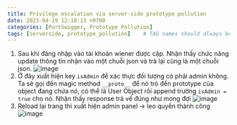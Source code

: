```yaml
---
title: Privilege escalation via server-side prototype pollution
date: 2023-04-19 12:18:13 +0700
categories: [PortSwigger, Prototype Pollution]
tags: [serverside, prototype_pollution]    # TAG names should always be lowercase
---
```


1. Sau khi đăng nhặp vào tài khoản wiener được cập. Nhận thấy chức năng update thông tin nhận vào một chuỗi json và trả lại cũng là một chuỗi json. 
![image](https://user-images.githubusercontent.com/80744099/231103891-90f15b68-dcc0-48b7-ab1b-ff1ab70847be.png)
2. Ở đây xuất hiện key `isAdmin` để xác thực đối tượng có phải admin không. Ta sẽ gọi đến magic method `__proto__` để nó trỏ đến prototype của object đang chứa nó, có thể là User Object rồi append trường `isAdmin = true` cho nó. Nhận thấy response trả về đúng như mong đợi
![image](https://user-images.githubusercontent.com/80744099/231104806-a8cc53f5-1d27-48b9-899e-cb7d8eaaced4.png)
3. Reload lại trang thì xuất hiện admin panel -> leo quyền thành công
![image](https://user-images.githubusercontent.com/80744099/231105014-12f808c1-a8f0-4bec-a845-34295a672a12.png)